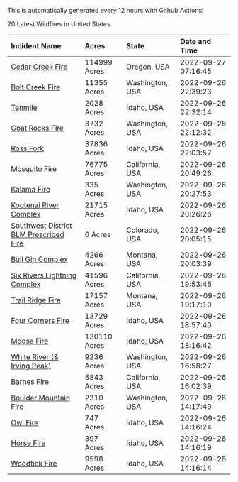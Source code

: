 This is automatically generated every 12 hours with Github Actions!

20 Latest Wildfires in United States

 | Incident Name | Acres | State | Date and Time |
|:---|:---|:---|:---|
| [Cedar Creek Fire](https://inciweb.nwcg.gov/incident/8307/) | 114999 Acres | Oregon, USA | 2022-09-27 07:16:45 |
| [Bolt Creek Fire](https://inciweb.nwcg.gov/incident/8417/) | 11355 Acres | Washington, USA | 2022-09-26 22:39:23 |
| [Tenmile ](https://inciweb.nwcg.gov/incident/8401/) | 2028 Acres | Idaho, USA | 2022-09-26 22:32:14 |
| [Goat Rocks Fire](https://inciweb.nwcg.gov/incident/8415/) | 3732 Acres | Washington, USA | 2022-09-26 22:12:32 |
| [Ross Fork](https://inciweb.nwcg.gov/incident/8375/) | 37836 Acres | Idaho, USA | 2022-09-26 22:03:57 |
| [Mosquito Fire](https://inciweb.nwcg.gov/incident/8398/) | 76775 Acres | California, USA | 2022-09-26 20:49:26 |
| [Kalama Fire](https://inciweb.nwcg.gov/incident/8420/) | 335 Acres | Washington, USA | 2022-09-26 20:27:53 |
| [Kootenai River Complex ](https://inciweb.nwcg.gov/incident/8378/) | 21715 Acres | Idaho, USA | 2022-09-26 20:26:26 |
| [Southwest District BLM Prescribed Fire ](https://inciweb.nwcg.gov/incident/7852/) | 0 Acres | Colorado, USA | 2022-09-26 20:05:15 |
| [Bull Gin Complex](https://inciweb.nwcg.gov/incident/8381/) | 4266 Acres | Montana, USA | 2022-09-26 20:03:39 |
| [Six Rivers Lightning Complex](https://inciweb.nwcg.gov/incident/8312/) | 41596 Acres | California, USA | 2022-09-26 19:53:46 |
| [Trail Ridge Fire](https://inciweb.nwcg.gov/incident/8365/) | 17157 Acres | Montana, USA | 2022-09-26 19:17:10 |
| [Four Corners Fire](https://inciweb.nwcg.gov/incident/8331/) | 13729 Acres | Idaho, USA | 2022-09-26 18:57:40 |
| [Moose Fire](https://inciweb.nwcg.gov/incident/8249/) | 130110 Acres | Idaho, USA | 2022-09-26 18:16:42 |
| [White River (& Irving Peak)](https://inciweb.nwcg.gov/incident/8329/) | 9236 Acres | Washington, USA | 2022-09-26 16:58:27 |
| [Barnes Fire](https://inciweb.nwcg.gov/incident/8403/) | 5843 Acres | California, USA | 2022-09-26 16:02:39 |
| [Boulder Mountain Fire](https://inciweb.nwcg.gov/incident/8382/) | 2310 Acres | Washington, USA | 2022-09-26 14:17:49 |
| [Owl Fire](https://inciweb.nwcg.gov/incident/8416/) | 747 Acres | Idaho, USA | 2022-09-26 14:16:24 |
| [Horse Fire ](https://inciweb.nwcg.gov/incident/8423/) | 397 Acres | Idaho, USA | 2022-09-26 14:16:19 |
| [Woodtick Fire](https://inciweb.nwcg.gov/incident/8253/) | 9598 Acres | Idaho, USA | 2022-09-26 14:16:14 |
